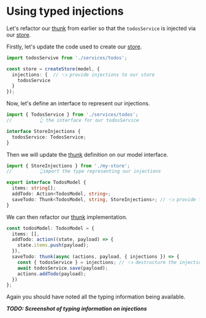 # Using typed injections

Let's refactor our [thunk](/docs/api/thunk) from earlier so that the `todosService` is injected via our [store](/docs/api/store).

Firstly, let's update the code used to create our [store](/docs/api/store).

```typescript
import todosServive from './services/todos';

const store = createStore(model, {
  injections: {  // 👈 provide injections to our store
    todosService
  }
});
```

Now, let's define an interface to represent our injections.

```typescript
import { TodosService } from './services/todos';
//          👆 the interface for our todosService

interface StoreInjections {
  todosService: TodosService;
}
```

Then we will update the [thunk](/docs/api/thunk) definition on our model interface.

```typescript
import { StoreInjections } from './my-store';
//          👆import the type representing our injections

export interface TodosModel {
  items: string[];
  addTodo: Action<TodosModel, string>; 
  saveTodo: Thunk<TodosModel, string, StoreInjections>; // 👈 provide the type
}
```

We can then refactor our [thunk](/docs/api/thunk) implementation.

```typescript
const todosModel: TodosModel = {
  items: [],
  addTodo: action((state, payload) => {
    state.items.push(payload);
  }),
  saveTodo: thunk(async (actions, payload, { injections }) => {
    const { todosService } = injections; // 👈 destructure the injections
    await todosService.save(payload);
    actions.addTodo(payload);
  })
};
```

Again you should have noted all the typing information being available.

***TODO: Screenshot of typing information on injections***
